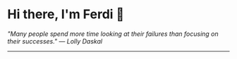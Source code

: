 <h1>Hi there, I'm Ferdi 👋</h1>

<p><em>
  "Many people spend more time looking at their failures than focusing on their successes." — Lolly Daskal
</em></p>

---
